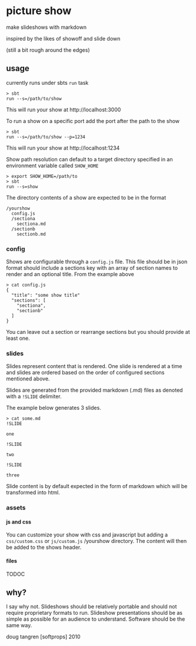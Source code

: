 # picture show

make slideshows with markdown

inspired by the likes of showoff and slide down

(still a bit rough around the edges)

## usage

currently runs under sbts `run` task

    > sbt
    run --s=/path/to/show
  
This will run your show at http://localhost:3000  
  
To run a show on a specific port add the port after the path to the show

    > sbt
    run --s=/path/to/show --p=1234
    
This will run your show at http://localhost:1234

Show path resolution can default to a target directory specified in an environment variable called `SHOW_HOME`

    > export SHOW_HOME=/path/to
    > sbt 
    run --s=show

The directory contents of a show are expected to be in the format


    /yourshow
      config.js
      /sectiona
        sectiona.md
      /sectionb
        sectionb.md
        

### config

Shows are configurable through a `config.js` file. This file should be in json
format should include a sections key with an array of section names to render and an optional title. From the example above


    > cat config.js
    {
      "title": "some show title"
      "sections": [
        "sectiona",
        "sectionb"
      ]
    }
  
You can leave out a section or rearrange sections but you should provide at least one.

### slides

Slides represent content that is rendered. One slide is rendered at a time and slides are ordered based on the order of configured sections mentioned above.

Slides are generated from the provided markdown (.md) files as denoted with
a `!SLIDE` delimiter.

The example below generates 3 slides.

    > cat some.md
    !SLIDE
    
    one
    
    !SLIDE
    
    two
    
    !SLIDE
    
    three
    
Slide content is by default expected in the form of markdown which will be transformed into html.

### assets

#### js and css

You can customize your show with css and javascript but adding a `css/custom.css` or `js/custom.js` /yourshow directory. The content will then be added to the shows header.

#### files

TODOC

## why?

I say why not. Slideshows should be relatively portable and should not require proprietary formats to run. Slideshow presentations should be as simple as possible for an audience to understand. Software should be the same way.

doug tangren [softprops] 2010